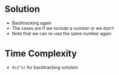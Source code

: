# Solution
- Backtracking again
- The cases are if we include a number or we don't
- Note that we can re-use the same number again

# Time Complexity
- `O(2^n)` for backtracking solution